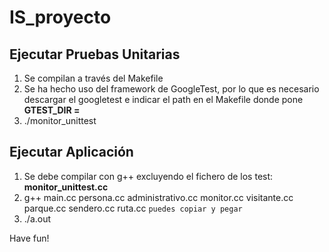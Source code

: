 # IS_proyecto
## Ejecutar Pruebas Unitarias
1. Se compilan a través del Makefile
2. Se ha hecho uso del framework de GoogleTest, por lo que es necesario descargar el googletest e indicar el path en el Makefile donde pone **GTEST_DIR =**
3. ./monitor_unittest

## Ejecutar Aplicación
1. Se debe compilar con g++ excluyendo el fichero de los test: **monitor_unittest.cc**
2. g++ main.cc persona.cc administrativo.cc monitor.cc visitante.cc parque.cc sendero.cc ruta.cc `puedes copiar y pegar`
3. ./a.out

Have fun!
